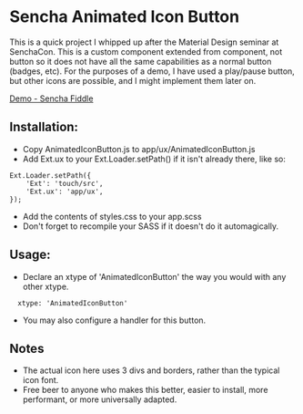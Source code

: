 # Sencha Animated Icon Button

This is a quick project I whipped up after the Material Design seminar at SenchaCon. This is a custom component extended from component, not button so it does not have all the same capabilities as a normal button (badges, etc). For the purposes of a demo, I have used a play/pause button, but other icons are possible, and I might implement them later on. 

[Demo - Sencha Fiddle](https://fiddle.sencha.com/#fiddle/lc3)

## Installation:

- Copy AnimatedIconButton.js to app/ux/AnimatedIconButton.js
- Add Ext.ux to your Ext.Loader.setPath() if it isn't already there, like so:

```
Ext.Loader.setPath({
    'Ext': 'touch/src',
    'Ext.ux': 'app/ux',
});
```

- Add the contents of styles.css to your app.scss 
- Don't forget to recompile your SASS if it doesn't do it automagically.

## Usage: 

- Declare an xtype of 'AnimatedIconButton' the way you would with any other xtype.
```
  xtype: 'AnimatedIconButton'
```
- You may also configure a handler for this button.

## Notes
- The actual icon here uses 3 divs and borders, rather than the typical icon font.
- Free beer to anyone who makes this better, easier to install, more performant, or more universally adapted.

